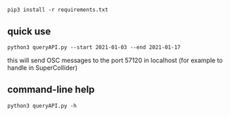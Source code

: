 #

`pip3 install -r requirements.txt`

## quick use

`python3 queryAPI.py --start 2021-01-03 --end 2021-01-17`

this will send OSC messages to the port 57120 in localhost (for example to handle in SuperCollider) 

## command-line help
`python3 queryAPI.py -h`
